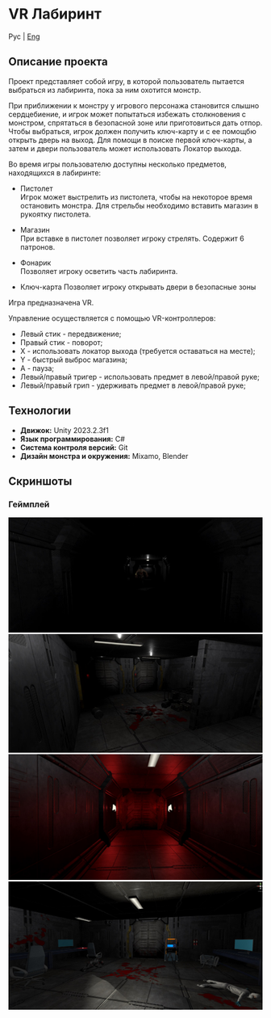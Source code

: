 # VR Лабиринт

Рус | [Eng](resources/localization_readme/README_ENG.md)

## Описание проекта

Проект представляет собой игру, в которой пользователь пытается выбраться из лабиринта, пока за ним охотится монстр. 

При приближении к монстру у игрового персонажа становится слышно сердцебиение, и игрок может попытаться избежать столкновения с монстром, 
спрятаться в безопасной зоне или приготовиться дать отпор. Чтобы выбраться, игрок должен получить ключ-карту и с ее помощбю открыть дверь на выход.
Для помощи в поиске первой ключ-карты, а затем и двери пользователь может использовать Локатор выхода.

Во время игры пользователю доступны несколько предметов, находящихся в лабиринте:

* Пистолет  
	Игрок может выстрелить из пистолета, чтобы на некоторое время остановить монстра. Для стрельбы необходимо вставить магазин в рукоятку пистолета.

* Магазин  
	При вставке в пистолет позволяет игроку стрелять. Содержит 6 патронов. 

* Фонарик  
	Позволяет игроку осветить часть лабиринта.

* Ключ-карта
  	Позволяет игроку открывать двери в безопасные зоны

Игра предназначена VR.


Управление осуществляется с помощью VR-контроллеров:
* Левый стик - передвижение;
* Правый стик - поворот;
* X - использовать локатор выхода (требуется оставаться на месте);
* Y - быстрый выброс магазина;
* A - пауза;
* Левый/правый тригер - использовать предмет в левой/правой руке;
* Левый/правый грип - удерживать предмет в левой/правой руке;

## Технологии

* **Движок:** Unity 2023.2.3f1
* **Язык программирования:** C#
* **Система контроля версий:** Git
* **Дизайн монстра и окружения:** Mixamo, Blender

## Скриншоты

### Геймплей

![Геймплей](resources/screenshots/screenshot_1.jpg)
![Геймплей](resources/screenshots/screenshot_2.jpg)
![Геймплей](resources/screenshots/screenshot_3.jpg)
![Геймплей](resources/screenshots/screenshot_4.jpg)

